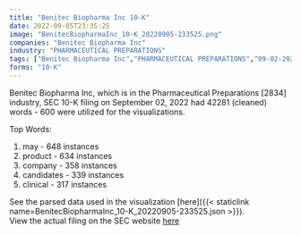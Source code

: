 ```yaml
---
title: "Benitec Biopharma Inc 10-K"
date: 2022-09-05T23:35:25
image: "BenitecBiopharmaInc_10-K_20220905-233525.png"
companies: "Benitec Biopharma Inc"
industry: "PHARMACEUTICAL PREPARATIONS"
tags: ["Benitec Biopharma Inc","PHARMACEUTICAL PREPARATIONS","09-02-2022","10-K"]
forms: "10-K"
---
```

Benitec Biopharma Inc, which is in the Pharmaceutical Preparations [2834] industry, SEC 10-K filing on September 02, 2022 had 42281 (cleaned) words - 600 were utilized for the visualizations.

Top Words:
1. may - 648 instances
2. product - 634 instances
3. company - 358 instances
4. candidates - 339 instances
5. clinical - 317 instances


See the parsed data used in the visualization [here]({{< staticlink name=BenitecBiopharmaInc_10-K_20220905-233525.json >}}).  
View the actual filing on the SEC website [here](https://www.sec.gov/Archives/edgar/data/1808898/0001193125-22-237075.txt)